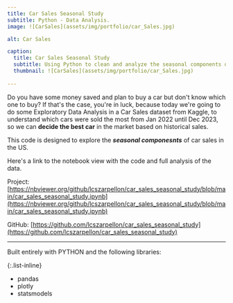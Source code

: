 ```yaml
---
title: Car Sales Seasonal Study
subtitle: Python - Data Analysis.
image: ![CarSales](assets/img/portfolio/car_Sales.jpg)

alt: Car Sales

caption:
  title: Car Sales Seasonal Study
  subtitle: Using Python to clean and analyze the seasonal components of car sales in the US to drive insights.
  thumbnail: ![CarSales](assets/img/portfolio/car_Sales.jpg)
  
---
```


Do you have some money saved and plan to buy a car but don't know which one to buy?
If that's the case, you're in luck, because today we're going to do some Exploratory Data Analysis in a Car Sales dataset from Kaggle, to understand which cars were sold the most from Jan 2022 until Dec 2023, so we can **decide the best car** in the market based on historical sales.

This code is designed to explore the ***seasonal componesnts*** of car sales in the US.

Here's a link to the notebook view with the code and full analysis of the data.

Project: [https://nbviewer.org/github/lcszarpellon/car_sales_seasonal_study/blob/main/car_sales_seasonal_study.ipynb](https://nbviewer.org/github/lcszarpellon/car_sales_seasonal_study/blob/main/car_sales_seasonal_study.ipynb)

GitHub: [https://github.com/lcszarpellon/car_sales_seasonal_study](https://github.com/lcszarpellon/car_sales_seasonal_study)

---

Built entirely with PYTHON and the following libraries:

{:.list-inline}
- pandas
- plotly
- statsmodels
